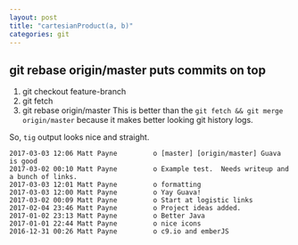 ```yaml
---
layout: post
title: "cartesianProduct(a, b)"
categories: git
---
```


## git rebase origin/master puts commits on top
1. git checkout feature-branch
1. git fetch
1. git rebase origin/master
This is better than the `git fetch && git merge origin/master` because it makes better looking git history logs.

So, `tig` output looks nice and straight.

```
2017-03-03 12:06 Matt Payne         o [master] [origin/master] Guava is good                                                            
2017-03-02 00:10 Matt Payne         o Example test.  Needs writeup and a bunch of links.
2017-03-03 12:01 Matt Payne         o formatting
2017-03-03 12:00 Matt Payne         o Yay Guava!
2017-03-02 00:09 Matt Payne         o Start at logistic links
2017-02-04 23:46 Matt Payne         o Project ideas added.
2017-01-02 23:13 Matt Payne         o Better Java
2017-01-01 22:44 Matt Payne         o nice icons
2016-12-31 00:26 Matt Payne         o c9.io and emberJS
```
